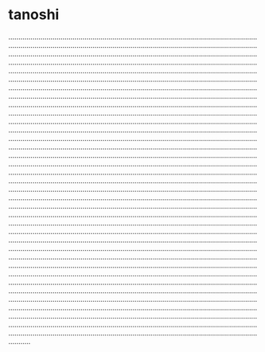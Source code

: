 # tanoshi

...........................................................................................................................................................................................................................................................................................................................................................................................................................................................................................................................................................................................................................................................................................................................................................................................................................................................................................................................................................................................................................................................................................................................................................................................................................................................................................................................................................................................................................................................................................................................................................................................................................................................................................................................................................................................................................................................................................................................................................................................................................................................................................................................................................................................................................................................................................................................................................................................................................................................................................................................................................................................................................................................................................................................................................................................................................................................................................................................................................................................................................................................................................................................................................................................................................................................................................................................................................................................................................................................................................................................................................................................................................................................................................................................................................................................................................................................................................................................................................................................................................................................................................................................................................................................................................................................................................................................................................................................................................................................................................................................................................................................................................................................
